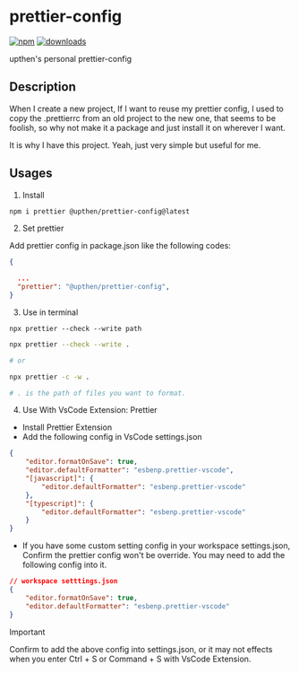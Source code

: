 # prettier-config

[![npm](https://img.shields.io/npm/v/@upthen/prettier-config?color=444&label=npm)](https://www.npmjs.com/package/@upthen/prettier-config)
[![downloads](https://img.shields.io/npm/dm/@upthen/prettier-config?color=349dbe&label=downloads)](https://www.npmjs.com/package/@upthen/prettier-config)

upthen's personal prettier-config

## Description

When I create a new project, If I want to reuse my prettier config, I used to copy the .prettierrc from an old
project to the new one, that seems to be foolish, so why not make it a package and just install it on wherever
I want.

It is why I have this project. Yeah, just very simple but useful for me.

## Usages

1. Install

```bash
npm i prettier @upthen/prettier-config@latest
```

2. Set prettier

Add prettier config in package.json like the following codes:

```json
{

  ...
  "prettier": "@upthen/prettier-config",
}

```

3. Use in terminal

`npx prettier --check --write path`

```bash
npx prettier --check --write .

# or

npx prettier -c -w .

# . is the path of files you want to format.

```

4. Use With VsCode Extension: Prettier

- Install Prettier Extension
- Add the following config in VsCode settings.json

```json
{
	"editor.formatOnSave": true,
	"editor.defaultFormatter": "esbenp.prettier-vscode",
	"[javascript]": {
		"editor.defaultFormatter": "esbenp.prettier-vscode"
	},
	"[typescript]": {
		"editor.defaultFormatter": "esbenp.prettier-vscode"
	}
}
```

- If you have some custom setting config in your workspace settings.json, Confirm the prettier config won't be override. You may need to add the following config into it.

```json
// workspace setttings.json
{
	"editor.formatOnSave": true,
	"editor.defaultFormatter": "esbenp.prettier-vscode"
}
```

> [!IMPORTANT]
> Confirm to add the above config into settings.json, or it may not effects when you enter Ctrl + S or Command + S with VsCode Extension.
